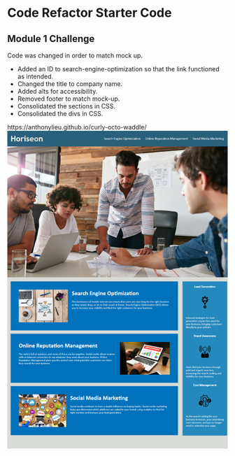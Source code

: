 # Code Refactor Starter Code

<h2>Module 1 Challenge</h2>
<p>Code was changed in order to match mock up.</p>
<ul>
    <li>Added an ID to search-engine-optimization so that the link functioned as intended.</li>
    <li>Changed the title to company name.</li>
    <li>Added alts for accessibility.</li>
    <li>Removed footer to match mock-up.</li>
    <li>Consolidated the sections in CSS.</li>
    <li>Consolidated the divs in CSS.</li>
</ul>
https://anthonylieu.github.io/curly-octo-waddle/

<img src="./assets/images/module1screenshot.png" alt="module1challenge">
